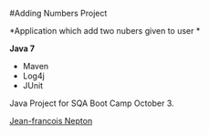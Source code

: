 #Adding Numbers Project

*Application which add two nubers given to user *

**Java 7**

* Maven
* Log4j
* JUnit

Java Project for SQA Boot Camp October 3.

[Jean-francois Nepton](https://github.com/SQABCOct3)
